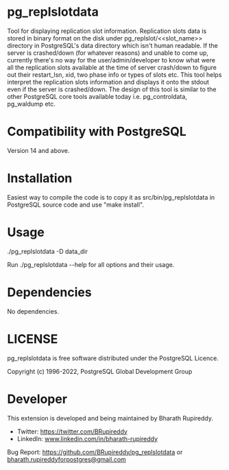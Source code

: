 # pg_replslotdata
Tool for displaying replication slot information. Replication slots data is stored in binary format on the disk under pg_replslot/<<slot_name>> directory in PostgreSQL's data directory which isn't human readable. If the server is crashed/down (for whatever reasons) and unable to come up, currently there's no way for the
user/admin/developer to know what were all the replication slots available at the time of server crash/down to figure out their restart_lsn, xid, two phase info or types of slots etc. This tool helps interpret the replication slots information and displays it onto the stdout even if the server is crashed/down. The design of this tool is similar to the other PostgreSQL core tools available today i.e. pg_controldata, pg_waldump etc.

Compatibility with PostgreSQL
=============================
Version 14 and above.

Installation
============
Easiest way to compile the code is to copy it as src/bin/pg_replslotdata in PostgreSQL source code and use "make install".

Usage
=====
./pg_replslotdata -D data_dir

Run ./pg_replslotdata --help for all options and their usage.

Dependencies
============
No dependencies.

LICENSE
=======
pg_replslotdata is free software distributed under the PostgreSQL Licence.

Copyright (c) 1996-2022, PostgreSQL Global Development Group

Developer
=========
This extension is developed and being maintained by Bharath Rupireddy.

- Twitter: https://twitter.com/BRupireddy
- LinkedIn: www.linkedin.com/in/bharath-rupireddy

Bug Report: https://github.com/BRupireddy/pg_replslotdata or <bharath.rupireddyforpostgres@gmail.com>
